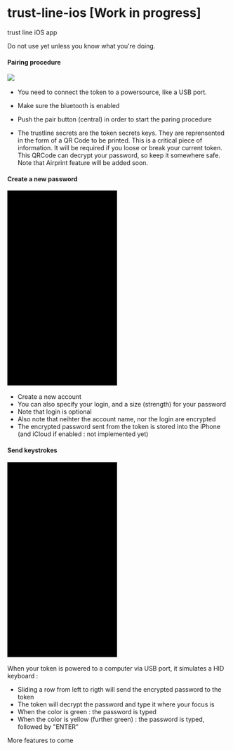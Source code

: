 # trust-line-ios [Work in progress]
trust line iOS app

Do not use yet unless you know what you're doing.

#### Pairing procedure
![](https://github.com/amoriello/trust-line-ios/raw/develop/demos/demo_pairing.gif)

- You need to connect the token to a powersource, like a USB port.

- Make sure the bluetooth is enabled

- Push the pair button (central) in order to start the paring procedure

- The trustline secrets are the token secrets keys. They are reprensented in the form of a QR Code to be printed.
This is a critical piece of information. It will be required if you loose or break your current token.
This QRCode can decrypt your password, so keep it somewhere safe. Note that Airprint feature will be added soon.



#### Create a new password
![](https://github.com/amoriello/trust-line-ios/raw/develop/demos/demo_create_password.gif)

- Create a new account
- You can also specify your login, and a size (strength) for your password
- Note that login is optional
- Also note that neihter the account name, nor the login are encrypted
- The encrypted password sent from the token is stored into the iPhone (and iCloud if enabled : not implemented yet)


#### Send keystrokes
![](https://github.com/amoriello/trust-line-ios/raw/develop/demos/demo_keyboard.gif)

When your token is powered to a computer via USB port, it simulates a HID keyboard :
- Sliding a row from left to rigth will send the encrypted password to the token
- The token will decrypt the password and type it where your focus is
- When the color is green : the password is typed
- When the color is yellow (further green) : the password is typed, followed by "ENTER"




More features to come
